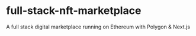 # full-stack-nft-marketplace
A full stack digital marketplace running on Ethereum with Polygon &amp; Next.js
